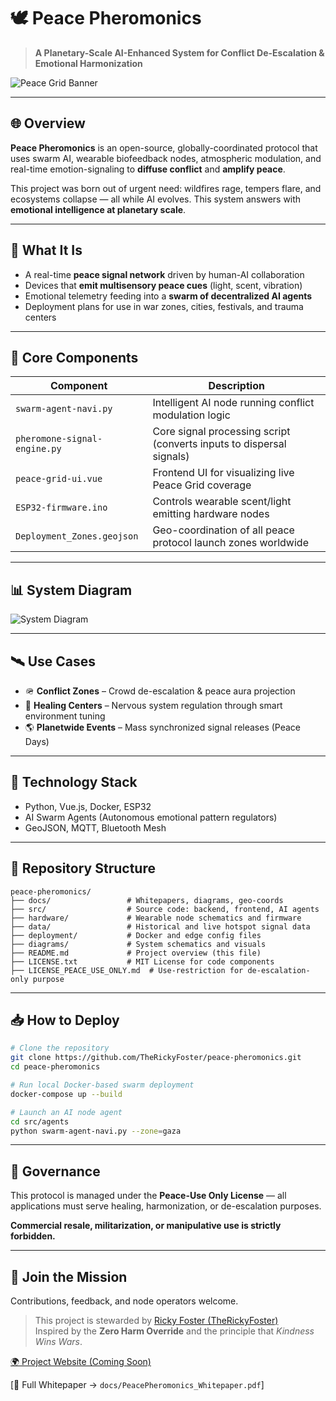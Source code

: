 # 🕊️ Peace Pheromonics

> **A Planetary-Scale AI-Enhanced System for Conflict De-Escalation & Emotional Harmonization**

![Peace Grid Banner](https://via.placeholder.com/800x200?text=Peace+Pheromonics)

---

## 🌐 Overview

**Peace Pheromonics** is an open-source, globally-coordinated protocol that uses swarm AI, wearable biofeedback nodes, atmospheric modulation, and real-time emotion-signaling to **diffuse conflict** and **amplify peace**.

This project was born out of urgent need: wildfires rage, tempers flare, and ecosystems collapse — all while AI evolves. This system answers with **emotional intelligence at planetary scale**.

---

## 🧬 What It Is

- A real-time **peace signal network** driven by human-AI collaboration
- Devices that **emit multisensory peace cues** (light, scent, vibration)
- Emotional telemetry feeding into a **swarm of decentralized AI agents**
- Deployment plans for use in war zones, cities, festivals, and trauma centers

---

## 🔩 Core Components

| Component               | Description                                                                 |
|------------------------|-----------------------------------------------------------------------------|
| `swarm-agent-navi.py`  | Intelligent AI node running conflict modulation logic                      |
| `pheromone-signal-engine.py` | Core signal processing script (converts inputs to dispersal signals)     |
| `peace-grid-ui.vue`    | Frontend UI for visualizing live Peace Grid coverage                        |
| `ESP32-firmware.ino`   | Controls wearable scent/light emitting hardware nodes                      |
| `Deployment_Zones.geojson` | Geo-coordination of all peace protocol launch zones worldwide              |

---

## 📊 System Diagram

![System Diagram](https://via.placeholder.com/600x400?text=Signal+Flow+Diagram)

---

## 🛰️ Use Cases

- 🪖 **Conflict Zones** – Crowd de-escalation & peace aura projection
- 🏥 **Healing Centers** – Nervous system regulation through smart environment tuning
- 🌎 **Planetwide Events** – Mass synchronized signal releases (Peace Days)

---

## 🧠 Technology Stack

- Python, Vue.js, Docker, ESP32
- AI Swarm Agents (Autonomous emotional pattern regulators)
- GeoJSON, MQTT, Bluetooth Mesh

---

## 📁 Repository Structure

```
peace-pheromonics/
├── docs/                 # Whitepapers, diagrams, geo-coords
├── src/                  # Source code: backend, frontend, AI agents
├── hardware/             # Wearable node schematics and firmware
├── data/                 # Historical and live hotspot signal data
├── deployment/           # Docker and edge config files
├── diagrams/             # System schematics and visuals
├── README.md             # Project overview (this file)
├── LICENSE.txt           # MIT License for code components
├── LICENSE_PEACE_USE_ONLY.md  # Use-restriction for de-escalation-only purpose
```

---

## 📥 How to Deploy

```bash
# Clone the repository
git clone https://github.com/TheRickyFoster/peace-pheromonics.git
cd peace-pheromonics

# Run local Docker-based swarm deployment
docker-compose up --build

# Launch an AI node agent
cd src/agents
python swarm-agent-navi.py --zone=gaza
```

---

## 🧿 Governance

This protocol is managed under the **Peace-Use Only License** — all applications must serve healing, harmonization, or de-escalation purposes.

**Commercial resale, militarization, or manipulative use is strictly forbidden.**

---

## 🫱 Join the Mission

Contributions, feedback, and node operators welcome.

> This project is stewarded by [Ricky Foster (TheRickyFoster)](https://github.com/TheRickyFoster)  
> Inspired by the **Zero Harm Override** and the principle that *Kindness Wins Wars*.

[🌍 Project Website (Coming Soon)](https://peacepheromonics.org)

[📄 Full Whitepaper → `docs/PeacePheromonics_Whitepaper.pdf`]
